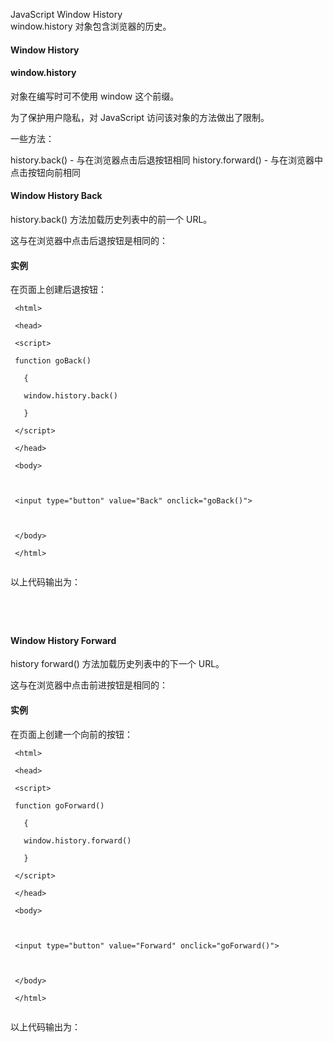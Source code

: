  JavaScript Window History  
window.history 对象包含浏览器的历史。

 

#### Window History

 

#### window.history

对象在编写时可不使用 window 这个前缀。

 为了保护用户隐私，对 JavaScript 访问该对象的方法做出了限制。

 一些方法：

 
history.back() - 与在浏览器点击后退按钮相同
 history.forward() - 与在浏览器中点击按钮向前相同
 


#### Window History Back

 history.back() 方法加载历史列表中的前一个 URL。 

 这与在浏览器中点击后退按钮是相同的：

  
#### 实例

 在页面上创建后退按钮：

 
```
 <html>

 <head>

 <script>

 function goBack()

   {

   window.history.back()

   }

 </script>

 </head>

 <body>



 <input type="button" value="Back" onclick="goBack()">



 </body>

 </html>


```
 以上代码输出为：

 
```
 



```
 

 



#### Window History Forward

 history forward() 方法加载历史列表中的下一个 URL。

 这与在浏览器中点击前进按钮是相同的：

  
#### 实例

 在页面上创建一个向前的按钮：

 
```
 <html>

 <head>

 <script>

 function goForward()

   {

   window.history.forward()

   }

 </script>

 </head>

 <body>



 <input type="button" value="Forward" onclick="goForward()">



 </body>

 </html>


```
 以上代码输出为：

 
```
 



```
 

 






